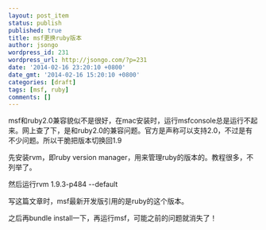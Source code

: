 ```yaml
---
layout: post_item
status: publish
published: true
title: msf更换ruby版本
author: jsongo
wordpress_id: 231
wordpress_url: http://jsongo.com/?p=231
date: '2014-02-16 23:20:10 +0800'
date_gmt: '2014-02-16 15:20:10 +0800'
categories: [draft]
tags: [msf, ruby]
comments: []
---
```

msf和ruby2.0兼容貌似不是很好，在mac安装时，运行msfconsole总是运行不起来。网上查了下，是和ruby2.0的兼容问题。官方是声称可以支持2.0，不过是有不少问题。所以干脆把版本切换回1.9

先安装rvm，即ruby version manager，用来管理ruby的版本的。教程很多，不列举了。

然后运行rvm 1.9.3-p484 --default

写这篇文章时，msf最新开发版引用的是ruby的这个版本。

之后再bundle install一下，再运行msf，可能之前的问题就消失了！

